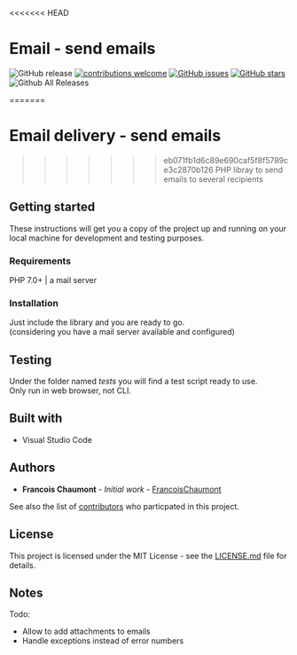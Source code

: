 <<<<<<< HEAD
# Email - send emails

![GitHub release](https://img.shields.io/github/release/FrancoisChaumont/email-delivery.svg)
[![contributions welcome](https://img.shields.io/badge/contributions-welcome-brightgreen.svg?style=flat)](https://github.com/FrancoisChaumont/email-delivery/issues)
[![GitHub issues](https://img.shields.io/github/issues/FrancoisChaumont/email-delivery.svg)](https://github.com/FrancoisChaumont/email-delivery/issues)
[![GitHub stars](https://img.shields.io/github/stars/FrancoisChaumont/email-delivery.svg)](https://github.com/FrancoisChaumont/email-delivery/stargazers)
![Github All Releases](https://img.shields.io/github/downloads/FrancoisChaumont/email-delivery/total.svg)

=======
# Email delivery - send emails
>>>>>>> eb071fb1d6c89e690caf5f8f5789ce3c2870b126
PHP libray to send emails to several recipients

## Getting started
These instructions will get you a copy of the project up and running on your local machine for development and testing purposes.

### Requirements
PHP 7.0+ | a mail server

### Installation
Just include the library and you are ready to go.  
(considering you have a mail server available and configured)

## Testing
Under the folder named *tests* you will find a test script ready to use.  
Only run in web browser, not CLI.

## Built with
* Visual Studio Code

## Authors
* **Francois Chaumont** - *Initial work* - [FrancoisChaumont](https://github.com/FrancoisChaumont)

See also the list of [contributors](https://github.com/FrancoisChaumont/db/graphs/contributors) who particpated in this project.

## License
This project is licensed under the MIT License - see the [LICENSE.md](LICENSE.md) file for details.

## Notes
Todo: 
* Allow to add attachments to emails
* Handle exceptions instead of error numbers

